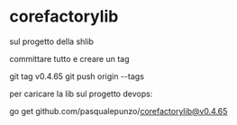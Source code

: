 # corefactorylib

sul progetto della shlib

committare tutto e creare un tag

git tag v0.4.65
git push origin --tags

per caricare la lib sul progetto devops:

go get github.com/pasqualepunzo/corefactorylib@v0.4.65
